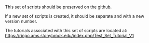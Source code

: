 This set of scripts should be preserved on the github.

If a new set of scripts is created, it should be separate and with a new version number.

The tutorials associated with this set of scripts are located at: https://ringo.ams.stonybrook.edu/index.php/Test_Set_Tutorial_V1
